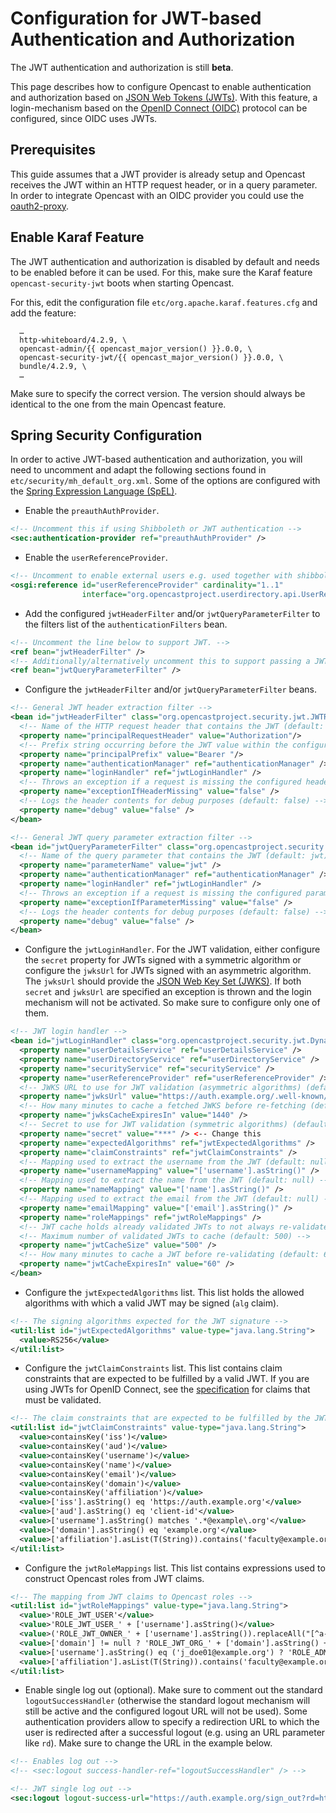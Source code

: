 Configuration for JWT-based Authentication and Authorization
============================================================

<div class=warn>
The JWT authentication and authorization is still <b>beta</b>.
</div>

This page describes how to configure Opencast to enable authentication and authorization based on
[JSON Web Tokens (JWTs)](https://datatracker.ietf.org/doc/html/rfc7519). With this feature, a login-mechanism based
on the [OpenID Connect (OIDC)](https://openid.net/connect/) protocol can be configured, since OIDC uses JWTs.

Prerequisites
-------------

This guide assumes that a JWT provider is already setup and Opencast receives the JWT within an HTTP request header,
or in a query parameter. In order to integrate Opencast with an OIDC provider you could use the
[oauth2-proxy](https://github.com/oauth2-proxy/oauth2-proxy).

Enable Karaf Feature
--------------------

The JWT authentication and authorization is disabled by default and needs to be enabled before it can be used.
For this, make sure the Karaf feature `opencast-security-jwt` boots when starting Opencast.

For this, edit the configuration file `etc/org.apache.karaf.features.cfg` and add the feature:

```
  …
  http-whiteboard/4.2.9, \
  opencast-admin/{{ opencast_major_version() }}.0.0, \
  opencast-security-jwt/{{ opencast_major_version() }}.0.0, \
  bundle/4.2.9, \
  …
```

Make sure to specify the correct version.
The version should always be identical to the one from the main Opencast feature.

Spring Security Configuration
-----------------------------

In order to active JWT-based authentication and authorization, you will need to uncomment and adapt the following
sections found in `etc/security/mh_default_org.xml`. Some of the options are configured with the
[Spring Expression Language (SpEL)](https://docs.spring.io/spring-framework/docs/3.0.x/reference/expressions.html).

* Enable the `preauthAuthProvider`.
```xml
<!-- Uncomment this if using Shibboleth or JWT authentication -->
<sec:authentication-provider ref="preauthAuthProvider" />
```
* Enable the `userReferenceProvider`.
```xml
<!-- Uncomment to enable external users e.g. used together with shibboleth or JWT -->
<osgi:reference id="userReferenceProvider" cardinality="1..1"
                interface="org.opencastproject.userdirectory.api.UserReferenceProvider" />
```
* Add the configured `jwtHeaderFilter` and/or `jwtQueryParameterFilter` to the filters list
  of the `authenticationFilters` bean.
```xml
<!-- Uncomment the line below to support JWT. -->
<ref bean="jwtHeaderFilter" />
<!-- Additionally/alternatively uncomment this to support passing a JWT in a URL parameter. -->
<ref bean="jwtQueryParameterFilter" />
```
* Configure the `jwtHeaderFilter` and/or `jwtQueryParameterFilter` beans.
```xml
<!-- General JWT header extraction filter -->
<bean id="jwtHeaderFilter" class="org.opencastproject.security.jwt.JWTRequestHeaderAuthenticationFilter">
  <!-- Name of the HTTP request header that contains the JWT (default: SM_USER) -->
  <property name="principalRequestHeader" value="Authorization"/>
  <!-- Prefix string occurring before the JWT value within the configured header (default: null) -->
  <property name="principalPrefix" value="Bearer "/>
  <property name="authenticationManager" ref="authenticationManager" />
  <property name="loginHandler" ref="jwtLoginHandler" />
  <!-- Throws an exception if a request is missing the configured header (default: true) -->
  <property name="exceptionIfHeaderMissing" value="false" />
  <!-- Logs the header contents for debug purposes (default: false) -->
  <property name="debug" value="false" />
</bean>

<!-- General JWT query parameter extraction filter -->
<bean id="jwtQueryParameterFilter" class="org.opencastproject.security.jwt.JWTQueryParameterAuthenticationFilter">
  <!-- Name of the query parameter that contains the JWT (default: jwt) -->
  <property name="parameterName" value="jwt" />
  <property name="authenticationManager" ref="authenticationManager" />
  <property name="loginHandler" ref="jwtLoginHandler" />
  <!-- Throws an exception if a request is missing the configured parameter (default: true) -->
  <property name="exceptionIfParameterMissing" value="false" />
  <!-- Logs the header contents for debug purposes (default: false) -->
  <property name="debug" value="false" />
</bean>
```
* Configure the `jwtLoginHandler`. For the JWT validation, either configure the `secret` property for JWTs signed with
  a symmetric algorithm or configure the `jwksUrl` for JWTs signed with an asymmetric algorithm. The `jwksUrl` should
  provide the [JSON Web Key Set (JWKS)](https://datatracker.ietf.org/doc/html/rfc7517). If both `secret` and `jwksUrl`
  are specified an exception is thrown and the login mechanism will not be activated. So make sure to configure only one
  of them.
```xml
<!-- JWT login handler -->
<bean id="jwtLoginHandler" class="org.opencastproject.security.jwt.DynamicLoginHandler">
  <property name="userDetailsService" ref="userDetailsService" />
  <property name="userDirectoryService" ref="userDirectoryService" />
  <property name="securityService" ref="securityService" />
  <property name="userReferenceProvider" ref="userReferenceProvider" />
  <!-- JWKS URL to use for JWT validation (asymmetric algorithms) (default: null) -->
  <property name="jwksUrl" value="https://auth.example.org/.well-known/jwks.json" />
  <!-- How many minutes to cache a fetched JWKS before re-fetching (default: 1440) -->
  <property name="jwksCacheExpiresIn" value="1440" />
  <!-- Secret to use for JWT validation (symmetric algorithms) (default: null) -->
  <property name="secret" value="***" /> <-- Change this
  <property name="expectedAlgorithms" ref="jwtExpectedAlgorithms" />
  <property name="claimConstraints" ref="jwtClaimConstraints" />
  <!-- Mapping used to extract the username from the JWT (default: null) -->
  <property name="usernameMapping" value="['username'].asString()" />
  <!-- Mapping used to extract the name from the JWT (default: null) -->
  <property name="nameMapping" value="['name'].asString()" />
  <!-- Mapping used to extract the email from the JWT (default: null) -->
  <property name="emailMapping" value="['email'].asString()" />
  <property name="roleMappings" ref="jwtRoleMappings" />
  <!-- JWT cache holds already validated JWTs to not always re-validate in subsequent requests -->
  <!-- Maximum number of validated JWTs to cache (default: 500) -->
  <property name="jwtCacheSize" value="500" />
  <!-- How many minutes to cache a JWT before re-validating (default: 60) -->
  <property name="jwtCacheExpiresIn" value="60" />
</bean>
```
* Configure the `jwtExpectedAlgorithms` list. This list holds the allowed algorithms with which a valid JWT may be
  signed (`alg` claim).
```xml
<!-- The signing algorithms expected for the JWT signature -->
<util:list id="jwtExpectedAlgorithms" value-type="java.lang.String">
  <value>RS256</value>
</util:list>
```
* Configure the `jwtClaimConstraints` list. This list contains claim constraints that are expected to be fulfilled by
  a valid JWT. If you are using JWTs for OpenID Connect, see the
  [specification](https://openid.net/specs/openid-connect-core-1_0.html#IDTokenValidation) for claims that must be
  validated.
```xml
<!-- The claim constraints that are expected to be fulfilled by the JWT -->
<util:list id="jwtClaimConstraints" value-type="java.lang.String">
  <value>containsKey('iss')</value>
  <value>containsKey('aud')</value>
  <value>containsKey('username')</value>
  <value>containsKey('name')</value>
  <value>containsKey('email')</value>
  <value>containsKey('domain')</value>
  <value>containsKey('affiliation')</value>
  <value>['iss'].asString() eq 'https://auth.example.org'</value>
  <value>['aud'].asString() eq 'client-id'</value>
  <value>['username'].asString() matches '.*@example\.org'</value>
  <value>['domain'].asString() eq 'example.org'</value>
  <value>['affiliation'].asList(T(String)).contains('faculty@example.org')</value>
</util:list>
```
* Configure the `jwtRoleMappings` list. This list contains expressions used to construct Opencast roles from JWT
  claims.
```xml
<!-- The mapping from JWT claims to Opencast roles -->
<util:list id="jwtRoleMappings" value-type="java.lang.String">
  <value>'ROLE_JWT_USER'</value>
  <value>'ROLE_JWT_USER_' + ['username'].asString()</value>
  <value>('ROLE_JWT_OWNER_' + ['username'].asString()).replaceAll("[^a-zA-Z0-9]","_").toUpperCase()</value>
  <value>['domain'] != null ? 'ROLE_JWT_ORG_' + ['domain'].asString() + '_MEMBER' : null</value>
  <value>['username'].asString() eq ('j_doe01@example.org') ? 'ROLE_ADMIN' : null</value>
  <value>['affiliation'].asList(T(String)).contains('faculty@example.org') ? 'ROLE_GROUP_JWT_TRAINER' : null</value>
</util:list>
```
* Enable single log out (optional). Make sure to comment out the standard `logoutSuccessHandler` (otherwise the
  standard logout mechanism will still be active and the configured logout URL will not be used). Some authentication
  providers allow to specify a redirection URL to which the user is redirected after a successful logout (e.g. using an
  URL parameter like `rd`). Make sure to change the URL in the example below.
```xml
<!-- Enables log out -->
<!-- <sec:logout success-handler-ref="logoutSuccessHandler" /> -->

<!-- JWT single log out -->
<sec:logout logout-success-url="https://auth.example.org/sign_out?rd=http://www.opencast.org" />
```
